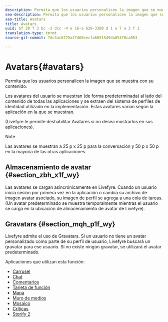 ```yaml
---
description: Permita que los usuarios personalicen la imagen que se muestra con su contenido.
seo-description: Permita que los usuarios personalicen la imagen que se muestra con su contenido.
seo-title: Avatars
title: Avatars
uuid: bf 20 f 3 bc -3 dcc -4 e 16-a 629-3380 d 1 a 7 a 3 f 2
translation-type: tm+mt
source-git-commit: 7dc3ac6725a27460cecfa6051549da85370ca053

---
```



# Avatars{#avatars}

Permita que los usuarios personalicen la imagen que se muestra con su contenido.

Los avatares del usuario se muestran (de forma predeterminada) al lado del contenido de todas las aplicaciones y se extraen del sistema de perfiles de identidad utilizado en la implementación. Estas avatares varían según la aplicación en la que se muestran.

(Livefyre le permite deshabilitar Avatares si no desea mostrarlos en sus aplicaciones).

>[!NOTE]
>
>Las avatares se muestran a 25 p x 25 p para la conversación y 50 p x 50 p en la mayoría de las otras aplicaciones.

## Almacenamiento de avatar {#section_zbh_x1f_wy}

Las avatares se cargan asincrónicamente en Livefyre. Cuando un usuario inicia sesión por primera vez en la aplicación o cambia su archivo de imagen avatar asociado, su imagen de perfil se agrega a una cola de tareas. (Un avatar predeterminado se muestra temporalmente mientras el usuario se carga en la ubicación de almacenamiento de avatar de Livefyre).

## Gravatars {#section_mqh_p1f_wy}

Livefyre admite el uso de Gravatars. Si un usuario no tiene un avatar personalizado como parte de su perfil de usuario, Livefyre buscará un gravatar para ese usuario. Si no existe ningún gravatar, se utilizará el avatar predeterminado.


Aplicaciones que utilizan esta función:

* [Carrusel](/help/using/c-about-apps/c-carousel-app/c-carousel-app.md#c_carousel_app)
* [Chat](/help/using/c-about-apps/c-chat-app/c-chat-app.md#c_chat_app)
* [Comentarios](/help/using/c-about-apps/c-comments/c-comments.md)
* [Tarjeta de función](/help/using/c-about-apps/c-feature-card-app/c-feature-card-app.md#c_feature_card_app)
* [Mapa](/help/using/c-about-apps/c-map-app/c-map-app.md#c_map_app)
* [Muro de medios](/help/using/c-about-apps/c-media-wall-app/c-media-wall-app.md#c_media_wall_app)
* [Mosaico](/help/using/c-about-apps/c-mosaic-app/c-mosaic-app.md#c_mosaic_app)
* [Críticas](/help/using/c-about-apps/c-reviews-app/c-reviews-app.md#c_reviews_app)
* [Storify 2](/help/using/c-about-apps/c-storify2/c-storify2.md#c_storify2)

